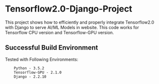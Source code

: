 # Tensorflow2.0-Django-Project
This project shows how to efficiently and properly integrate Tensorflow2.0 with Django to serve AI/ML Models in website. This code works for Tensorflow CPU version and Tensorflow-GPU version.

## Successful Build Environment

Tested with Following Environments: 

		Python - 3.5.2 
		Tensorflow-GPU - 2.1.0 
		Django - 2.2.10